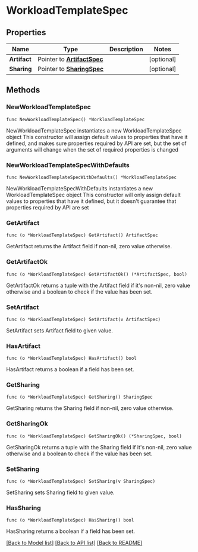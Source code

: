 # WorkloadTemplateSpec

## Properties

Name | Type | Description | Notes
------------ | ------------- | ------------- | -------------
**Artifact** | Pointer to [**ArtifactSpec**](ArtifactSpec.md) |  | [optional] 
**Sharing** | Pointer to [**SharingSpec**](SharingSpec.md) |  | [optional] 

## Methods

### NewWorkloadTemplateSpec

`func NewWorkloadTemplateSpec() *WorkloadTemplateSpec`

NewWorkloadTemplateSpec instantiates a new WorkloadTemplateSpec object
This constructor will assign default values to properties that have it defined,
and makes sure properties required by API are set, but the set of arguments
will change when the set of required properties is changed

### NewWorkloadTemplateSpecWithDefaults

`func NewWorkloadTemplateSpecWithDefaults() *WorkloadTemplateSpec`

NewWorkloadTemplateSpecWithDefaults instantiates a new WorkloadTemplateSpec object
This constructor will only assign default values to properties that have it defined,
but it doesn't guarantee that properties required by API are set

### GetArtifact

`func (o *WorkloadTemplateSpec) GetArtifact() ArtifactSpec`

GetArtifact returns the Artifact field if non-nil, zero value otherwise.

### GetArtifactOk

`func (o *WorkloadTemplateSpec) GetArtifactOk() (*ArtifactSpec, bool)`

GetArtifactOk returns a tuple with the Artifact field if it's non-nil, zero value otherwise
and a boolean to check if the value has been set.

### SetArtifact

`func (o *WorkloadTemplateSpec) SetArtifact(v ArtifactSpec)`

SetArtifact sets Artifact field to given value.

### HasArtifact

`func (o *WorkloadTemplateSpec) HasArtifact() bool`

HasArtifact returns a boolean if a field has been set.

### GetSharing

`func (o *WorkloadTemplateSpec) GetSharing() SharingSpec`

GetSharing returns the Sharing field if non-nil, zero value otherwise.

### GetSharingOk

`func (o *WorkloadTemplateSpec) GetSharingOk() (*SharingSpec, bool)`

GetSharingOk returns a tuple with the Sharing field if it's non-nil, zero value otherwise
and a boolean to check if the value has been set.

### SetSharing

`func (o *WorkloadTemplateSpec) SetSharing(v SharingSpec)`

SetSharing sets Sharing field to given value.

### HasSharing

`func (o *WorkloadTemplateSpec) HasSharing() bool`

HasSharing returns a boolean if a field has been set.


[[Back to Model list]](../README.md#documentation-for-models) [[Back to API list]](../README.md#documentation-for-api-endpoints) [[Back to README]](../README.md)


